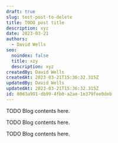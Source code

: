 ```yaml
---
draft: true
slug: test-post-to-delete
title: TODO post title
description: xyz
date: 2023-03-21
authors:
  - David Wells
seo:
  noindex: false
  title: xzy
  description: xyz
createdBy: David Wells
createdAt: 2023-03-21T15:36:32.315Z
updatedBy: David Wells
updatedAt: 2023-03-21T15:36:32.315Z
id: 80d3a991-db99-4fb0-a2ae-1e379fee0deb
---
```


TODO Blog contents here.

TODO Blog contents here.

TODO Blog contents here.

<BlockQuote text="contents

contents

contents" author="Author" />
